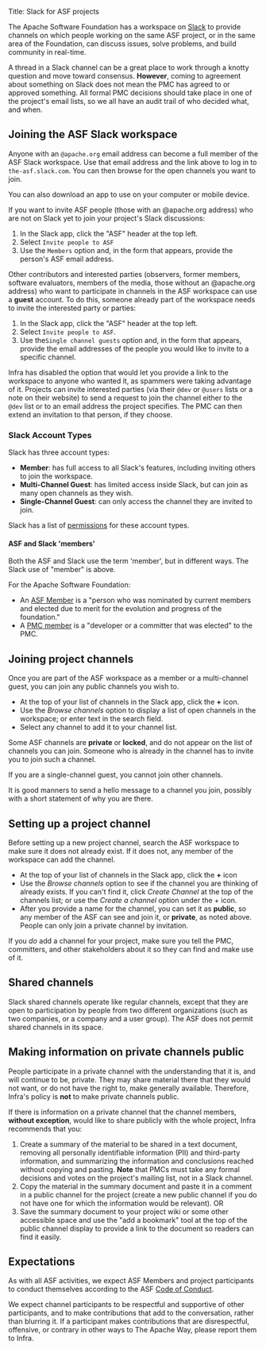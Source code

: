Title: Slack for ASF projects

The Apache Software Foundation has a workspace on <a href="https://the-asf.slack.com/" target="_blank">Slack</a> to provide channels on which people working on the same ASF project, or in the same area of the Foundation, can discuss issues, solve problems, and build community in real-time.

A thread in a Slack channel can be a great place to work through a knotty question and move toward consensus. **However**, coming to agreement about something on Slack does not mean the PMC has agreed to or approved something. All formal PMC decisions should take place in one of the project's email lists, so we all have an audit trail of who decided what, and when.

## Joining the ASF Slack workspace

Anyone with an `@apache.org` email address can become a full member of the ASF Slack workspace. Use that email address and the link above to log in to `the-asf.slack.com`. You can then browse for the open channels you want to join.

You can also download an app to use on your computer or mobile device.

If you want to invite ASF people (those with an @apache.org address) who are not on Slack yet to join your project's Slack discussions:

  1. In the Slack app, click the "ASF" header at the top left.
  2. Select `Invite people to ASF`
  3. Use the `Members` option and, in the form that appears, provide the person's ASF email address.

Other contributors and interested parties (observers, former members, software evaluators, members of the media, those without an @apache.org address) who want to participate in channels in the ASF workspace can use a **guest** account. To do this, someone already part of the workspace needs to invite the interested party or parties:

  1. In the Slack app, click the "ASF" header at the top left.
  2. Select `Invite people to ASF`.
  3. Use the`Single channel guests` option and, in the form that appears, provide the email addresses of the people you would like to invite to a specific channel.

Infra has disabled the option that would let you provide a link to the workspace to anyone who wanted it, as spammers were taking advantage of it. Projects can invite interested parties (via their `@dev` or `@users` lists or a note on their website) to send a request to join the channel either to the `@dev` list or to an email address the project specifies. The PMC can then extend an invitation to that person, if they choose.

### Slack Account Types

Slack has three account types:
  - **Member**: has full access to all Slack's features, including inviting others to join the workspace.
  - **Multi-Channel Guest**: has limited access inside Slack, but can join as many open channels as they wish. 
  - **Single-Channel Guest**: can only access the channel they are invited to join.

Slack has a list of <a href="https://slack.com/help/articles/201314026-Permissions-on-a-Slack-workspace" target="_blank">permissions</a> for these account types. 

#### ASF and Slack 'members'

Both the ASF and Slack use the term 'member', but in different ways. The Slack use of "member" is above.

For the Apache Software Foundation:

- An <a href="https://www.apache.org/foundation/how-it-works.html#asf-members" target="_blank">ASF Member</a> is a "person who was nominated by current members and elected due to merit for the evolution and progress of the foundation."
 - A <a href="https://www.apache.org/foundation/how-it-works.html#pmc-members" target="_blank">PMC member</a> is a "developer or a committer that was elected" to the PMC.

## Joining project channels

Once you are part of the ASF workspace as a member or a multi-channel guest, you can join any public channels you wish to. 

 - At the top of your list of channels in the Slack app, click the **+** icon.
 - Use the _Browse channels_ option to display a list of open channels in the workspace; or enter text in the search field.
 - Select any channel to add it to your channel list.
 
 Some ASF channels are **private** or **locked**, and do not appear on the list of channels you can join. Someone who is already in the channel has to invite you to join such a channel.
 
If you are a single-channel guest, you cannot join other channels.
 
It is good manners to send a hello message to a channel you join, possibly with a short statement of why you are there.


## Setting up a project channel

Before setting up a new project channel, search the ASF workspace to make sure it does not already exist. If it does not, any member of the workspace can add the channel.

  - At the top of your list of channels in the Slack app, click the **+** icon
  - Use the _Browse channels_ option to see if the channel you are thinking of already exists. If you can't find it, click _Create Channel_ at the top of the channels list; or use the _Create a channel_ option under the + icon.
  - After you provide a name for the channel, you can set it as **public**, so any member of the ASF can see and join it, or **private**, as noted above. People can only join a private channel by invitation.

If you _do_ add a channel for your project, make sure you tell the PMC, committers, and other stakeholders about it so they can find and make use of it.

## Shared channels

Slack shared channels operate like regular channels, except that they are open to participation by people from two different organizations (such as two companies, or a company and a user group). The ASF does not permit shared channels in its space.

## Making information on private channels public

People participate in a private channel with the understanding that it is, and will continue to be, private. They may share material there that they would not want, or do not have the right to, make generally available. Therefore, Infra's policy is **not** to make private channels public.

If there is information on a private channel that the channel members, **without exception**, would like to share publicly with the whole project, Infra recommends that you:

  1. Create a summary of the material to be shared in a text document, removing all personally identifiable information (PII) and third-party information, and summarizing the information and conclusions reached without copying and pasting. **Note** that PMCs must take any formal decisions and votes on the project's mailing list, not in a Slack channel.
  2. Copy the material in the summary document and paste it in a comment in a public channel for the project (create a new public channel if you do not have one for which the information would be relevant). OR
  3. Save the summary document to your project wiki or some other accessible space and use the "add a bookmark" tool at the top of the public channel display to provide a link to the document so readers can find it easily.

## Expectations

As with all ASF activities, we expect ASF Members and project participants to conduct themselves according to the ASF <a href="https://www.apache.org/foundation/policies/conduct.html" target="_blank">Code of Conduct</a>. 

We expect channel participants to be respectful and supportive of other participants, and to make contributions that add to the conversation, rather than blurring it. If a participant makes contributions that are disrespectful, offensive, or contrary in other ways to The Apache Way, please report them to Infra.
